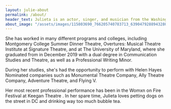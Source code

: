 ```yaml
---
layout: julie-about
permalink: /about/
header_text: Julieta is an actor, singer, and musician from the Washington D.C. area. 
about_image: "/assets/images/115803690_766205740783713_6390479288943280595_n.jpg"
---
```


She has worked in many different programs and colleges, including Montgomery College Summer Dinner Theatre, Overtures: Musical Theatre Institute at Signature Theatre, and at The University of Maryland, where she graduated from in December 2019 with a dual degree in Communication Studies and Theatre, as well as a Professional Writing Minor.

During her studies, she's had the opportunity to perform with Helen Hayes Nominated companies such as Monumental Theatre Company, Ally Theatre Company, Adventure Theatre, and Flying V.

Her most recent professional performance has been in the Womxn on Fire Festival at Keegan Theatre . In her spare time, Julieta loves petting dogs on the street in DC and drinking way too much bubble tea.